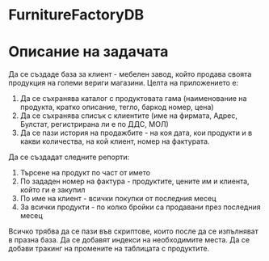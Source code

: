 # FurnitureFactoryDB

# Описание на задачата

Да се създаде база за клиент - мебелен завод, който продава своята продукция на големи вериги магазини. Целта на приложението е:

1. Да се съхранява каталог с продуктовата гама (наименование на продукта, кратко описание, тегло, баркод номер, цена)
2. Да се съхранява списък с клиентите (име на фирмата, Адрес, Булстат, регистрирана ли е по ДДС, МОЛ)
3. Да се пази история на продажбите - на коя дата, кои продукти и в какви количества, на кой клиент, номер на фактурата.

Да се създадат следните репорти:

1. Търсене на продукт по част от името
2. По зададен номер на фактура - продуктите, цените им и клиента, който ги е закупил
3. По име на клиент - всички покупки от последния месец 
4. За всички продукти - по колко бройки са продавани през последния месец

Всичко трябва да се пази във скриптове, които после да се изпълняват в празна база.
Да се добавят индекси на необходимите места.
Да се добави тракинг на промените на таблицата с продуктите.
